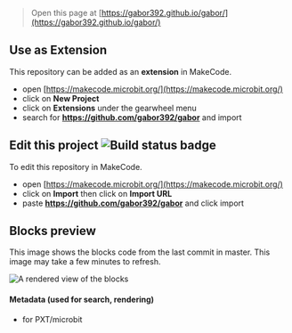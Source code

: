 
> Open this page at [https://gabor392.github.io/gabor/](https://gabor392.github.io/gabor/)

## Use as Extension

This repository can be added as an **extension** in MakeCode.

* open [https://makecode.microbit.org/](https://makecode.microbit.org/)
* click on **New Project**
* click on **Extensions** under the gearwheel menu
* search for **https://github.com/gabor392/gabor** and import

## Edit this project ![Build status badge](https://github.com/gabor392/gabor/workflows/MakeCode/badge.svg)

To edit this repository in MakeCode.

* open [https://makecode.microbit.org/](https://makecode.microbit.org/)
* click on **Import** then click on **Import URL**
* paste **https://github.com/gabor392/gabor** and click import

## Blocks preview

This image shows the blocks code from the last commit in master.
This image may take a few minutes to refresh.

![A rendered view of the blocks](https://github.com/gabor392/gabor/raw/master/.github/makecode/blocks.png)

#### Metadata (used for search, rendering)

* for PXT/microbit
<script src="https://makecode.com/gh-pages-embed.js"></script><script>makeCodeRender("{{ site.makecode.home_url }}", "{{ site.github.owner_name }}/{{ site.github.repository_name }}");</script>
